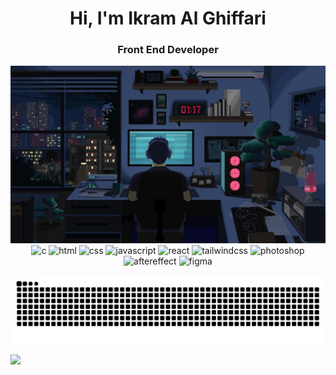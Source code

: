 <h1 align="center">Hi, I'm Ikram Al Ghiffari</h1>
<h3 align="center">Front End Developer</h3>

<div align="center">

[//]: # (  <img src="https://user-images.githubusercontent.com/22107794/139580686-887df369-edb8-4bc8-b607-4fbf6d7e4866.gif">)

<img src="image.gif">
  <img src="https://img.shields.io/badge/c-%2300599C.svg?style=for-the-badge&logo=c&logoColor=white" alt="c" />
  <img src="https://img.shields.io/badge/html5-%23E34F26.svg?style=for-the-badge&logo=html5&logoColor=white" alt="html" />
  <img src="https://img.shields.io/badge/css3-%231572B6.svg?style=for-the-badge&logo=css3&logoColor=white" alt="css" />
  <img src="https://img.shields.io/badge/javascript-%23323330.svg?style=for-the-badge&logo=javascript&logoColor=%23F7DF1E" alt="javascript" />
  <img src="https://img.shields.io/badge/react-%2320232a.svg?style=for-the-badge&logo=react&logoColor=%2361DAFB" alt="react" />
  <img src="https://img.shields.io/badge/tailwindcss-%2338B2AC.svg?style=for-the-badge&logo=tailwind-css&logoColor=white" alt="tailwindcss" />
  <img src="https://img.shields.io/badge/adobe%20photoshop-%2331A8FF.svg?style=for-the-badge&logo=adobe%20photoshop&logoColor=white" alt="photoshop" />
  <img src="https://img.shields.io/badge/Adobe%20After%20Effects-9999FF.svg?style=for-the-badge&logo=Adobe%20After%20Effects&logoColor=white" alt="aftereffect" />
  <img src="https://img.shields.io/badge/figma-%23F24E1E.svg?style=for-the-badge&logo=figma&logoColor=white" alt="figma" />

![snake gif](https://github.com/HasnyByte/ikram/blob/output/github-contribution-grid-snake-dark.svg)
</div>

<p>
  <img align="left" src="[https://github-readme-stats.vercel.app/api/top-langs/?username=HasnyByte&theme=dark&hide_border=false&include_all_commits=false&count_private=false&layout=compact](https://camo.githubusercontent.com/a8a6c123ff44a54f75c7c0e5e9d1cf110dc7898c1e5aae140749487ef17f9ebb/68747470733a2f2f6769746875622d726561646d652d73746174732e76657263656c2e6170702f6170692f746f702d6c616e67732f3f757365726e616d653d4861736e7942797465267468656d653d6461726b26686964655f626f726465723d66616c736526696e636c7564655f616c6c5f636f6d6d6974733d66616c736526636f756e745f707269766174653d66616c7365266c61796f75743d636f6d70616374)"/>
</p>

<!-- Proudly created with GPRM ( https://gprm.itsvg.in ) -->
